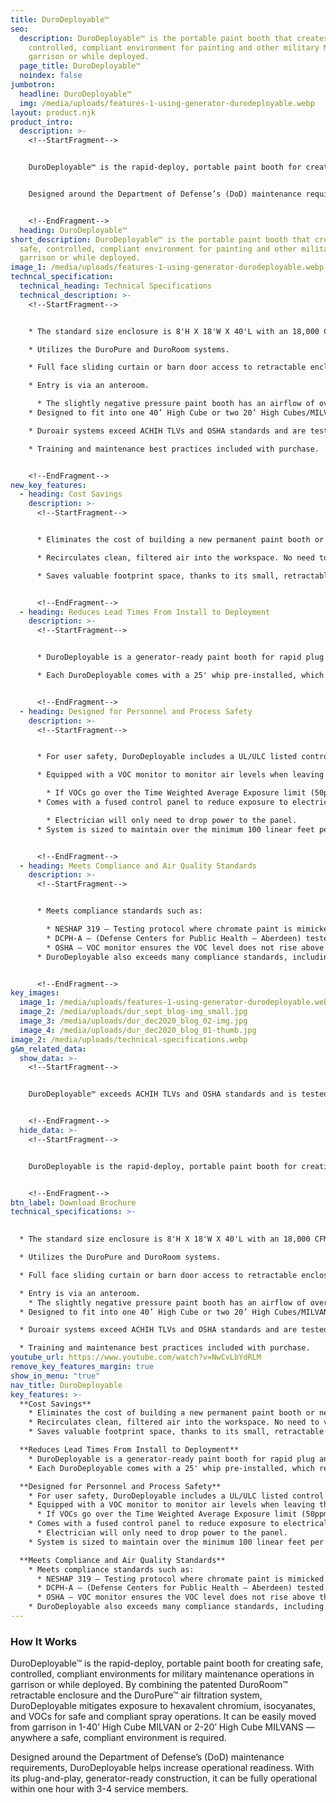 ```yaml
---
title: DuroDeployable™
seo:
  description: DuroDeployable™ is the portable paint booth that creates a safe,
    controlled, compliant environment for painting and other military MRO in
    garrison or while deployed.
  page_title: DuroDeployable™
  noindex: false
jumbotron:
  headline: DuroDeployable™
  img: /media/uploads/features-1-using-generator-durodeployable.webp
layout: product.njk
product_intro:
  description: >-
    <!--StartFragment-->


    DuroDeployable™ is the rapid-deploy, portable paint booth for creating safe, controlled, compliant environments for military maintenance operations in garrison or while deployed. By combining the patented DuroRoom™ retractable enclosure and the DuroPure™ air filtration system, DuroDeployable mitigates exposure to hexavalent chromium, isocyanates, and VOCs for safe and compliant spray operations. It can be easily moved from garrison in 1-40’ High Cube MILVAN or 2-20’ High Cube MILVANS — anywhere a safe, compliant environment is required.


    Designed around the Department of Defense’s (DoD) maintenance requirements, DuroDeployable helps increase operational readiness. With its plug-and-play, generator-ready construction, it can be fully operational within one hour with 3-4 service members.


    <!--EndFragment-->
  heading: DuroDeployable™
short_description: DuroDeployable™ is the portable paint booth that creates a
  safe, controlled, compliant environment for painting and other military MRO in
  garrison or while deployed.
image_1: /media/uploads/features-1-using-generator-durodeployable.webp
techncal_specification:
  technical_heading: Technical Specifications
  technical_description: >-
    <!--StartFragment-->


    * The standard size enclosure is 8'H X 18'W X 40'L with an 18,000 CFM DuroPure unit (includes 25’L whip).

    * Utilizes the DuroPure and DuroRoom systems.

    * Full face sliding curtain or barn door access to retractable enclosure.

    * Entry is via an anteroom.

      * The slightly negative pressure paint booth has an airflow of over 100 FPM at intake filters.
    * Designed to fit into one 40’ High Cube or two 20’ High Cubes/MILVANs.

    * Duroair systems exceed ACHIH TLVs and OSHA standards and are tested and verified by DCPH-A.

    * Training and maintenance best practices included with purchase.


    <!--EndFragment-->
new_key_features:
  - heading: Cost Savings
    description: >-
      <!--StartFragment-->


      * Eliminates the cost of building a new permanent paint booth or new infrastructure within a hangar or facility.

      * Recirculates clean, filtered air into the workspace. No need to vent to the exterior, thereby reducing energy costs.

      * Saves valuable footprint space, thanks to its small, retractable design.


      <!--EndFragment-->
  - heading: Reduces Lead Times From Install to Deployment
    description: >-
      <!--StartFragment-->


      * DuroDeployable is a generator-ready paint booth for rapid plug and play.

      * Each DuroDeployable comes with a 25' whip pre-installed, which reduces installation time. Customer electrician can add a plug to the end of the whip or remove if desired.


      <!--EndFragment-->
  - heading: Designed for Personnel and Process Safety
    description: >-
      <!--StartFragment-->


      * For user safety, DuroDeployable includes a UL/ULC listed control panel and 1’’ air solenoid interlocked with a fan.

      * Equipped with a VOC monitor to monitor air levels when leaving the exhaust. It is interlocked with spray air.

        * If VOCs go over the Time Weighted Average Exposure limit (50ppm), the air to the spray gun will shut off but the fans will continue to run with the filters cleaning the air.
      * Comes with a fused control panel to reduce exposure to electrical hazards.

        * Electrician will only need to drop power to the panel.
      * System is sized to maintain over the minimum 100 linear feet per minute at the intake filters, therefore keeping the conditions well below the 25% lower explosion limit.


      <!--EndFragment-->
  - heading: Meets Compliance and Air Quality Standards
    description: >-
      <!--StartFragment-->


      * Meets compliance standards such as:

        * NESHAP 319 – Testing protocol where chromate paint is mimicked. This test verifies an air filtration system meets minimum efficiency requirements.
        * DCPH-A – (Defense Centers for Public Health – Aberdeen) tested and verified by U.S. Army Engineers and Industrial Hygienists.
        * OSHA – VOC monitor ensures the VOC level does not rise above the allowable amount in an 8-hour time period (50ppm).
      * DuroDeployable also exceeds many compliance standards, including containment of particulate levels for safeguarding personnel against hexavalent chromium.


      <!--EndFragment-->
key_images:
  image_1: /media/uploads/features-1-using-generator-durodeployable.webp
  image_2: /media/uploads/dur_sept_blog-img_small.jpg
  image_3: /media/uploads/dur_dec2020_blog_02-img.jpg
  image_4: /media/uploads/dur_dec2020_blog_01-thumb.jpg
image_2: /media/uploads/technical-specifications.webp
g&m_related_data:
  show_data: >-
    <!--StartFragment-->


    DuroDeployable™ exceeds ACHIH TLVs and OSHA standards and is tested and verified by DCPH-A.


    <!--EndFragment-->
  hide_data: >-
    <!--StartFragment-->


    DuroDeployable is the rapid-deploy, portable paint booth for creating safe, controlled, compliant environments for military maintenance operations in garrison or while deployed. It can be fully operational in one hour with 3-4 service members. DuroDeployable mitigates exposure to hexavalent chromium, isocyanates, and VOCs for safe and compliant spray operations. It can be easily moved from garrison in 1-40’ High Cube MILVAN or 2-20’ High Cube MILVANS — anywhere a safe, compliant environment is required.


    <!--EndFragment-->
btn_label: Download Brochure
technical_specifications: >-
  

  * The standard size enclosure is 8'H X 18'W X 40'L with an 18,000 CFM DuroPure unit (includes 25’L whip).

  * Utilizes the DuroPure and DuroRoom systems.

  * Full face sliding curtain or barn door access to retractable enclosure.

  * Entry is via an anteroom.
    * The slightly negative pressure paint booth has an airflow of over 100 FPM at intake filters.
  * Designed to fit into one 40’ High Cube or two 20’ High Cubes/MILVANs.

  * Duroair systems exceed ACHIH TLVs and OSHA standards and are tested and verified by DCPH-A.

  * Training and maintenance best practices included with purchase.
youtube_url: https://www.youtube.com/watch?v=NwCvLbYdRLM
remove_key_features_margin: true
show_in_menu: "true"
nav_title: DuroDeployable
key_features: >-
  **Cost Savings**
    * Eliminates the cost of building a new permanent paint booth or new infrastructure within a hangar or facility.
    * Recirculates clean, filtered air into the workspace. No need to vent to the exterior, thereby reducing energy costs.
    * Saves valuable footprint space, thanks to its small, retractable design.

  **Reduces Lead Times From Install to Deployment**
    * DuroDeployable is a generator-ready paint booth for rapid plug and play.
    * Each DuroDeployable comes with a 25' whip pre-installed, which reduces installation time. Customer electrician can add a plug to the end of the whip or remove if desired.

  **Designed for Personnel and Process Safety**
    * For user safety, DuroDeployable includes a UL/ULC listed control panel and 1’’ air solenoid interlocked with a fan.
    * Equipped with a VOC monitor to monitor air levels when leaving the exhaust. It is interlocked with spray air.
      * If VOCs go over the Time Weighted Average Exposure limit (50ppm), the air to the spray gun will shut off but the fans will continue to run with the filters cleaning the air.
    * Comes with a fused control panel to reduce exposure to electrical hazards.
      * Electrician will only need to drop power to the panel.
    * System is sized to maintain over the minimum 100 linear feet per minute at the intake filters, therefore keeping the conditions well below the 25% lower explosion limit.

  **Meets Compliance and Air Quality Standards**
    * Meets compliance standards such as:
      * NESHAP 319 – Testing protocol where chromate paint is mimicked. This test verifies an air filtration system meets minimum efficiency requirements.
      * DCPH-A – (Defense Centers for Public Health – Aberdeen) tested and verified by U.S. Army Engineers and Industrial Hygienists.
      * OSHA – VOC monitor ensures the VOC level does not rise above the allowable amount in an 8-hour time period (50ppm).
    * DuroDeployable also exceeds many compliance standards, including containment of particulate levels for safeguarding personnel against hexavalent chromium.
---
```

### How It Works

DuroDeployable™ is the rapid-deploy, portable paint booth for creating safe, controlled, compliant environments for military maintenance operations in garrison or while deployed. By combining the patented DuroRoom™ retractable enclosure and the DuroPure™ air filtration system, DuroDeployable mitigates exposure to hexavalent chromium, isocyanates, and VOCs for safe and compliant spray operations. It can be easily moved from garrison in 1-40’ High Cube MILVAN or 2-20’ High Cube MILVANS — anywhere a safe, compliant environment is required.

Designed around the Department of Defense’s (DoD) maintenance requirements, DuroDeployable helps increase operational readiness. With its plug-and-play, generator-ready construction, it can be fully operational within one hour with 3-4 service members.